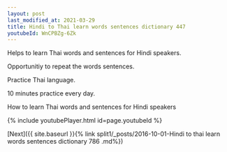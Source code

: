 ```yaml
---
layout: post
last_modified_at: 2021-03-29
title: Hindi to Thai learn words sentences dictionary 447 
youtubeId: WnCPBZg-6Zk
---
```

 
 
Helps to learn Thai words and sentences for Hindi speakers.

Opportunitiy to repeat the words sentences. 

Practice Thai language. 
 
10 minutes practice every day. 
 
How to learn Thai words and sentences for Hindi speakers 
 
{% include youtubePlayer.html id=page.youtubeId %}
 
 
[Next]({{ site.baseurl }}{% link  split1/_posts/2016-10-01-Hindi to thai learn words sentences dictionary 786 .md%})
 
